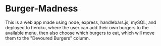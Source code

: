 # Burger-Madness

This is a web app made using node, express, handlebars.js, mySQL, and deployed to heroku, where the user can add their own burgers to the available menu, then also choose which burgers to eat, which will move them to the "Devoured Burgers" column.

